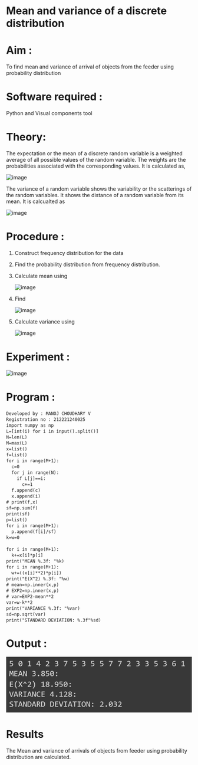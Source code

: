 #  Mean and variance of a discrete  distribution


# Aim : 

To find mean and variance of arrival of objects from the feeder using probability distribution


# Software required :  

Python and Visual components tool

# Theory:

The expectation or the mean of a discrete random variable is a weighted average of all possible
values of the random variable. The weights are the probabilities associated with the corresponding values. 
It is calculated as,

![image](https://user-images.githubusercontent.com/103921593/192938463-e34177f4-f188-48a0-bda2-8f6d1d660ed2.png)

The variance of a random variable shows the variability or the scatterings of the random variables.
It shows the distance of a random variable from its mean. It is calcualted as

![image](https://user-images.githubusercontent.com/103921593/192938695-99fedc01-34d5-4d36-84df-5880e766ed0c.png)


# Procedure :

1. Construct frequency distribution for the data

2. Find the  probability distribution from frequency distribution.

3. Calculate mean using 
   
   ![image](https://user-images.githubusercontent.com/103921593/192940431-03b81777-c54d-4286-b4f4-82dfe7666b4c.png)

4. Find  
   
      ![image](https://user-images.githubusercontent.com/103921593/192940255-2d9dd746-6875-4a6d-877b-6da6cdb96ab1.png)

5.  Calculate variance using 
  
      ![image](https://user-images.githubusercontent.com/103921593/192942852-913550a9-fabe-4a55-b956-0487b18bbd97.png)


# Experiment :

![image](https://user-images.githubusercontent.com/103921593/229993174-5b67e57e-3e01-4ac4-9f83-410a932b22bf.png)

# Program :
```
Developed by : MANOJ CHOUDHARY V
Registration no : 212221240025
import numpy as np
L=[int(i) for i in input().split()]
N=len(L)
M=max(L)
x=list()
f=list()
for i in range(M+1):
  c=0
  for j in range(N):
    if L[j]==i:
      c+=1
  f.append(c)
  x.append(i)
# print(f,x)
sf=np.sum(f)
print(sf)
p=list()
for i in range(M+1):
  p.append(f[i]/sf)
k=w=0

for i in range(M+1):
  k+=x[i]*p[i]
print("MEAN %.3f: "%k)
for i in range(M+1):
  w+=((x[i]**2)*p[i])
print("E(X^2) %.3f: "%w)
# mean=np.inner(x,p)
# EXP2=np.inner(x,p)
# var=EXP2-mean**2
var=w-k**2
print("VARIANCE %.3f: "%var)
sd=np.sqrt(var)
print("STANDARD DEVIATION: %.3f"%sd)

```

# Output :
![](image.png)
# Results  
The Mean and variance of arrivals of objects from feeder using probability distribution are calculated. 
